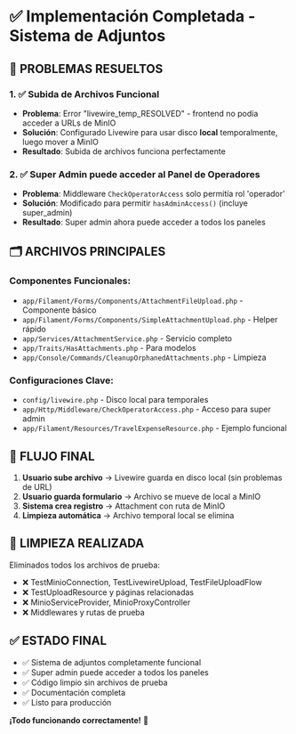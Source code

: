 # ✅ Implementación Completada - Sistema de Adjuntos

## 🎉 PROBLEMAS RESUELTOS

### 1. ✅ Subida de Archivos Funcional
- **Problema**: Error "livewire_temp_RESOLVED" - frontend no podía acceder a URLs de MinIO
- **Solución**: Configurado Livewire para usar disco **local** temporalmente, luego mover a MinIO
- **Resultado**: Subida de archivos funciona perfectamente

### 2. ✅ Super Admin puede acceder al Panel de Operadores  
- **Problema**: Middleware `CheckOperatorAccess` solo permitía rol 'operador'
- **Solución**: Modificado para permitir `hasAdminAccess()` (incluye super_admin)
- **Resultado**: Super admin ahora puede acceder a todos los paneles

## 🗂️ ARCHIVOS PRINCIPALES

### Componentes Funcionales:
- `app/Filament/Forms/Components/AttachmentFileUpload.php` - Componente básico
- `app/Filament/Forms/Components/SimpleAttachmentUpload.php` - Helper rápido
- `app/Services/AttachmentService.php` - Servicio completo
- `app/Traits/HasAttachments.php` - Para modelos
- `app/Console/Commands/CleanupOrphanedAttachments.php` - Limpieza

### Configuraciones Clave:
- `config/livewire.php` - Disco local para temporales
- `app/Http/Middleware/CheckOperatorAccess.php` - Acceso para super admin
- `app/Filament/Resources/TravelExpenseResource.php` - Ejemplo funcional

## 🚀 FLUJO FINAL

1. **Usuario sube archivo** → Livewire guarda en disco local (sin problemas de URL)
2. **Usuario guarda formulario** → Archivo se mueve de local a MinIO
3. **Sistema crea registro** → Attachment con ruta de MinIO
4. **Limpieza automática** → Archivo temporal local se elimina

## 🧹 LIMPIEZA REALIZADA

Eliminados todos los archivos de prueba:
- ❌ TestMinioConnection, TestLivewireUpload, TestFileUploadFlow
- ❌ TestUploadResource y páginas relacionadas  
- ❌ MinioServiceProvider, MinioProxyController
- ❌ Middlewares y rutas de prueba

## ✅ ESTADO FINAL

- ✅ Sistema de adjuntos completamente funcional
- ✅ Super admin puede acceder a todos los paneles
- ✅ Código limpio sin archivos de prueba
- ✅ Documentación completa
- ✅ Listo para producción

**¡Todo funcionando correctamente!** 🎯